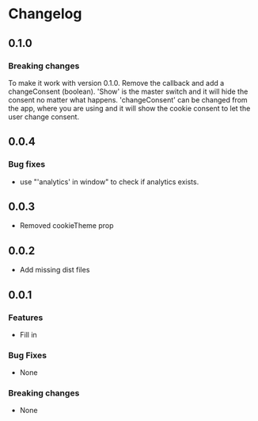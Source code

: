 # Changelog

## 0.1.0

### Breaking changes

To make it work with version 0.1.0. Remove the callback and add a changeConsent (boolean). 'Show' is the master switch and it will hide the consent no matter what happens. 'changeConsent' can be changed from the app, where you are using <CookieConsent> and it will show the cookie consent to let the user change consent.

## 0.0.4

### Bug fixes

- use "'analytics' in window" to check if analytics exists.

## 0.0.3

- Removed cookieTheme prop

## 0.0.2

- Add missing dist files

## 0.0.1

### Features

- Fill in

### Bug Fixes

- None

### Breaking changes

- None
